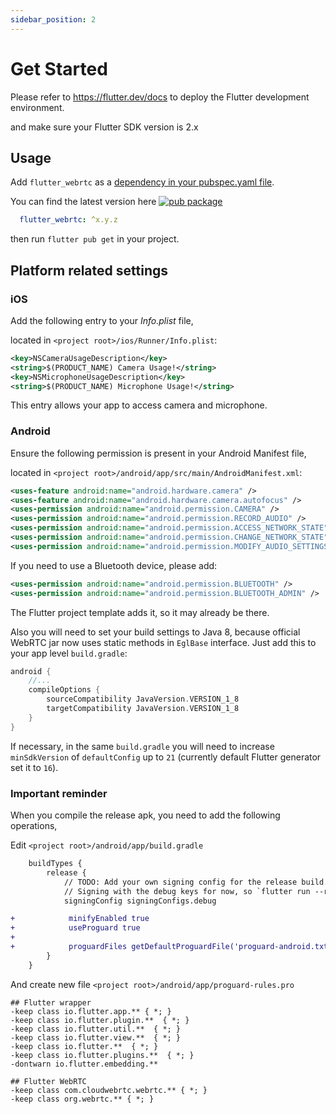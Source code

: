 ```yaml
---
sidebar_position: 2
---
```


# Get Started

Please refer to https://flutter.dev/docs to deploy the Flutter development environment. 

and make sure your Flutter SDK version is 2.x

## Usage

Add `flutter_webrtc` as a [dependency in your pubspec.yaml file](https://flutter.io/using-packages/).

You can find the latest version here [![pub package](https://img.shields.io/pub/v/flutter_webrtc.svg)](https://pub.dartlang.org/packages/flutter_webrtc)

```yaml
  flutter_webrtc: ^x.y.z
```

then run `flutter pub get` in your project.

## Platform related settings

### iOS

Add the following entry to your _Info.plist_ file, 

located in `<project root>/ios/Runner/Info.plist`:

```xml
<key>NSCameraUsageDescription</key>
<string>$(PRODUCT_NAME) Camera Usage!</string>
<key>NSMicrophoneUsageDescription</key>
<string>$(PRODUCT_NAME) Microphone Usage!</string>
```

This entry allows your app to access camera and microphone.

### Android

Ensure the following permission is present in your Android Manifest file,

 located in `<project root>/android/app/src/main/AndroidManifest.xml`:

```xml
<uses-feature android:name="android.hardware.camera" />
<uses-feature android:name="android.hardware.camera.autofocus" />
<uses-permission android:name="android.permission.CAMERA" />
<uses-permission android:name="android.permission.RECORD_AUDIO" />
<uses-permission android:name="android.permission.ACCESS_NETWORK_STATE" />
<uses-permission android:name="android.permission.CHANGE_NETWORK_STATE" />
<uses-permission android:name="android.permission.MODIFY_AUDIO_SETTINGS" />
```

If you need to use a Bluetooth device, please add:

```xml
<uses-permission android:name="android.permission.BLUETOOTH" />
<uses-permission android:name="android.permission.BLUETOOTH_ADMIN" />
```

The Flutter project template adds it, so it may already be there.

Also you will need to set your build settings to Java 8, because official WebRTC jar now uses static methods in `EglBase` interface. Just add this to your app level `build.gradle`:

```groovy
android {
    //...
    compileOptions {
        sourceCompatibility JavaVersion.VERSION_1_8
        targetCompatibility JavaVersion.VERSION_1_8
    }
}
```

If necessary, in the same `build.gradle` you will need to increase `minSdkVersion` of `defaultConfig` up to `21` (currently default Flutter generator set it to `16`).

### Important reminder

When you compile the release apk, you need to add the following operations,

Edit `<project root>/android/app/build.gradle`

```diff
    buildTypes {
        release {
            // TODO: Add your own signing config for the release build.
            // Signing with the debug keys for now, so `flutter run --release` works.
            signingConfig signingConfigs.debug

+            minifyEnabled true
+            useProguard true
+
+            proguardFiles getDefaultProguardFile('proguard-android.txt'), 'proguard-rules.pro'
        }
    }
```

And create new file `<project root>/android/app/proguard-rules.pro`

```
## Flutter wrapper
-keep class io.flutter.app.** { *; }
-keep class io.flutter.plugin.**  { *; }
-keep class io.flutter.util.**  { *; }
-keep class io.flutter.view.**  { *; }
-keep class io.flutter.**  { *; }
-keep class io.flutter.plugins.**  { *; }
-dontwarn io.flutter.embedding.**

## Flutter WebRTC
-keep class com.cloudwebrtc.webrtc.** { *; }
-keep class org.webrtc.** { *; } 
```
